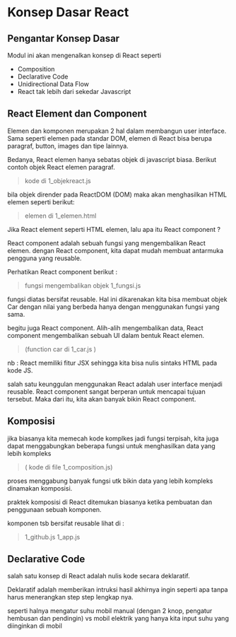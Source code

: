 # Konsep Dasar React

## Pengantar Konsep Dasar

Modul ini akan mengenalkan konsep di React seperti
* Composition
* Declarative Code
* Unidirectional Data Flow
* React tak lebih dari sekedar Javascript

## React Element dan Component

Elemen dan komponen merupakan 2 hal dalam membangun user interface.
Sama seperti elemen pada standar DOM, elemen di React bisa berupa paragraf, button, images dan tipe lainnya.

Bedanya, React elemen hanya sebatas objek di javascript biasa. Berikut contoh objek React elemen paragraf.

> kode di 1_objekreact.js

bila objek dirender pada ReactDOM (DOM) maka akan menghasilkan HTML elemen seperti berikut:

> elemen di 1_elemen.html

Jika React element seperti HTML elemen, lalu apa itu React component ?

React component adalah sebuah fungsi yang mengembalikan React elemen. dengan React component, kita dapat mudah membuat antarmuka pengguna yang reusable.

Perhatikan React component berikut :

> fungsi mengembalikan objek 1_fungsi.js

fungsi diatas bersifat reusable. Hal ini dikarenakan kita bisa membuat objek Car dengan nilai yang berbeda hanya dengan menggunakan fungsi yang sama.

begitu juga React component. Alih-alih mengembalikan data, React component mengembalikan sebuah UI dalam bentuk React elemen.

> (function car di 1_car.js )

nb : React memiliki fitur JSX sehingga kita bisa nulis sintaks HTML pada kode JS.

salah satu keunggulan menggunakan React adalah user interface menjadi reusable. React component sangat berperan untuk mencapai tujuan tersebut. Maka dari itu, kita akan banyak bikin React component.

## Komposisi

jika biasanya kita memecah kode komplkes jadi fungsi terpisah, kita juga dapat menggabungkan beberapa fungsi untuk menghasilkan data yang lebih kompleks 

> ( kode di file 1_composition.js)

proses menggabung banyak fungsi utk bikin data yang lebih kompleks dinamakan komposisi.

praktek komposisi di React ditemukan biasanya ketika pembuatan dan penggunaan sebuah komponen.

komponen tsb bersifat reusable
lihat di :
> 1_github.js
> 1_app.js

## Declarative Code

salah satu konsep di React adalah nulis kode secara deklaratif.

Deklaratif adalah memberikan intruksi hasil akhirnya ingin seperti apa tanpa harus menerangkan step step lengkap nya.

seperti halnya mengatur suhu mobil manual (dengan 2 knop, pengatur hembusan dan pendingin)
vs
mobil elektrik yang hanya kita input suhu yang diinginkan di mobil
